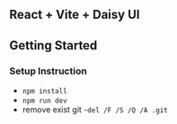 ## React + Vite + Daisy UI

## Getting Started

### Setup Instruction

- `npm install`
- `npm run dev`
- remove exist git -`del /F /S /Q /A .git`
